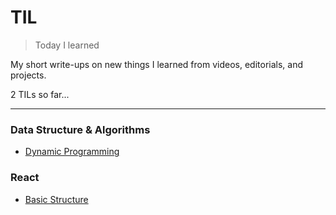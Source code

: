 # TIL
>Today I learned

My short write-ups on new things I learned from videos, editorials, and projects.  

2 TILs so far...  

---

### Data Structure & Algorithms
- [Dynamic Programming](https://github.com/jbcolby0063/til/blob/main/algorithms/dynamic-programming.md)

### React
- [Basic Structure](https://github.com/jbcolby0063/til/blob/main/react/basic-structure.md)
